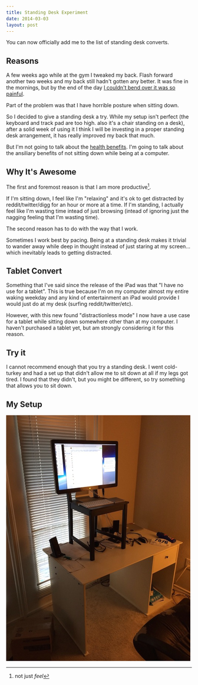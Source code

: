 ```yaml
---
title: Standing Desk Experiment
date: 2014-03-03
layout: post
---
```

You can now officially add me to the list of standing desk converts.

## Reasons

A few weeks ago while at the gym I tweaked my back. Flash forward another two weeks and my back still hadn't gotten any better. It was fine in the mornings, but by the end of the day [I couldn't bend over it was so painful](https://twitter.com/helloandre/status/437847658170826752).

Part of the problem was that I have horrible posture when sitting down.

So I decided to give a standing desk a try. While my setup isn't perfect (the keyboard and track pad are too high. also it's a chair standing on a desk), after a solid week of using it I think I will be investing in a proper standing desk arrangement, it has really improved my back that much.

But I'm not going to talk about the [health benefits](https://www.google.com/search?q=standing+desk+health+benefits). I'm going to talk about the ansiliary benefits of not sitting down while being at a computer.

## Why It's Awesome

The first and foremost reason is that I am more productive[^foot1].

If I'm sitting down, I feel like I'm "relaxing" and it's ok to get distracted by reddit/twitter/digg for an hour or more at a time. If I'm standing, I actually feel like I'm wasting time intead of just browsing (intead of ignoring just the nagging feeling that I'm wasting time).

The second reason has to do with the way that I work.

Sometimes I work best by pacing. Being at a standing desk makes it trivial to wander away while deep in thought instead of just staring at my screen... which inevitably leads to getting distracted.

## Tablet Convert

Something that I've said since the release of the iPad was that "I have no use for a tablet". This is true because I'm on my computer almost my entire waking weekday and any kind of entertainment an iPad would provide I would just do at my desk (surfing reddit/twitter/etc).

However, with this new found "distractionless mode" I now have a use case for a tablet while sitting down somewhere other than at my computer. I haven't purchased a tablet yet, but am strongly considering it for this reason.

## Try it

I cannot recommend enough that you try a standing desk. I went cold-turkey and had a set up that didn't allow me to sit down at all if my legs got tired. I found that they didn't, but you might be different, so try something that allows you to sit down.

## My Setup

![Standing Desk](/img/standing_desk.jpg)

[^foot1]: not just *feel*